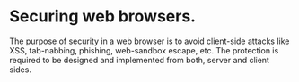 # Securing web browsers.
The purpose of security in a web browser is to avoid client-side attacks like XSS, tab-nabbing, phishing, web-sandbox escape, etc. The protection is required to be designed and implemented from both, server and client sides.

